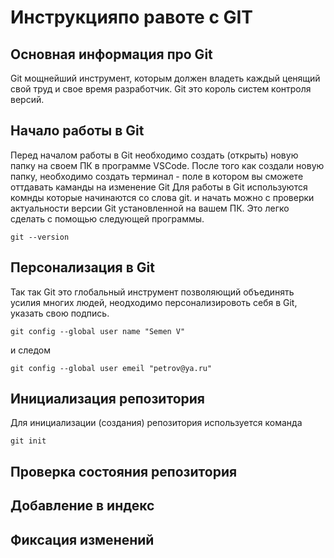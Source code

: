 # **Инструкцияпо равоте с GIT**

## Основная информация про Git

Git мощнейший инструмент, которым должен владеть каждый ценящий свой труд и свое время разработчик. Git это король систем контроля версий. 

## Начало работы в Git

Перед началом работы в Git необходимо создать (открыть) новую папку на своем ПК в программе VSCode. После того как создали новую папку, необходимо создать терминал - поле в котором вы сможете оттдавать каманды на изменение Git
Для работы в Git используются комнды которые начинаются со слова git. и начать можно с проверки актуальности версии Git установленной на вашем ПК. Это легко сделать с помощью следующей программы.

    
    git --version   

## Персонализация в Git

Так так Git это глобальный инструмент позволяющий объединять усилия многих людей, неодходимо персонализировоть себя в Git, указать свою подпись.

    git config --global user name "Semen V"

и следом

    git config --global user emeil "petrov@ya.ru"
    
## Инициализация репозитория

Для инициализации (создания) репозитория используется команда
    
    git init   
     
## Проверка состояния репозитория

## Добавление в индекс

## Фиксация изменений
